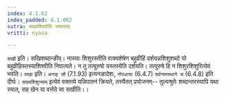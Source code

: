 ```yaml
---
index: 4.1.62
index_padded: 4.1.062
sutra: सख्यशिश्वीति भाषायाम्
vritti: nyasa

---
```

`सखी` इति। सखिशब्दान्ङीप्। नास्याः शिशुरस्तीति वाक्यशेषेण बहुव्रीहिं दर्शयन्नशिशुशब्दो यो बहुव्रीहिस्तस्याशिश्वीति निपात्यते। न तु तत्पुरुषो यस्तस्येति दर्शयति। तत्पुरुषे हि न शिशुरशिशुरित्येवं भवति। `सखा` इति। `अनङ् सौ` (7.1.93) इत्यनङादेशः, `नोपधायाः` (6.4.7) `सर्वनामस्थाने च` (6.4.8) इति दीर्घः। `सख्यशिशुभ्याम्` इत्येवं वक्तव्ये यन्निपातनं क्रियते, तस्यैतत् प्रयोजनम्-- तुल्यश्रुतेः शब्दान्तरस्यापि यथा स्यात्, सह खेन या वर्त्तते सा सखीति।।